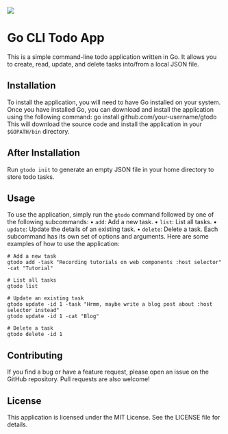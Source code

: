 <p>
  <img src="https://github.com/heybran/gtodo/blob/main/screenshot.png">
</p>

# Go CLI Todo App
This is a simple command-line todo application written in Go. It allows you to create, read, update, and delete tasks into/from a local JSON file.

## Installation
To install the application, you will need to have Go installed on your system. Once you have installed Go, you can download and install the application using the following command:
go install github.com/your-username/gtodo
This will download the source code and install the application in your `$GOPATH/bin` directory.

## After Installation
Run `gtodo init` to generate an empty JSON file in your home directory to store todo tasks.

## Usage
To use the application, simply run the `gtodo` command followed by one of the following subcommands:
	•	`add`: Add a new task.
	•	`list`: List all tasks.
	•	`update`: Update the details of an existing task.
	•	`delete`: Delete a task.
Each subcommand has its own set of options and arguments. Here are some examples of how to use the application:

```
# Add a new task
gtodo add -task "Recording tutorials on web components :host selector" -cat "Tutorial"

# List all tasks
gtodo list

# Update an existing task
gtodo update -id 1 -task "Hrmm, maybe write a blog post about :host selector instead"
gtodo update -id 1 -cat "Blog"

# Delete a task
gtodo delete -id 1
```
  
## Contributing
If you find a bug or have a feature request, please open an issue on the GitHub repository. Pull requests are also welcome!

## License
This application is licensed under the MIT License. See the ﻿LICENSE file for details.
